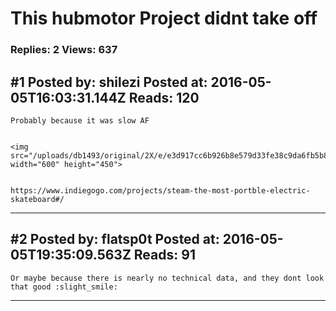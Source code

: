 # This hubmotor Project didnt take off

### Replies: 2 Views: 637

## \#1 Posted by: shilezi Posted at: 2016-05-05T16:03:31.144Z Reads: 120

```
Probably because it was slow AF


<img src="/uploads/db1493/original/2X/e/e3d917cc6b926b8e579d33fe38c9da6fb5b87cd8.png" width="600" height="450">


https://www.indiegogo.com/projects/steam-the-most-portble-electric-skateboard#/
```

---
## \#2 Posted by: flatsp0t Posted at: 2016-05-05T19:35:09.563Z Reads: 91

```
Or maybe because there is nearly no technical data, and they dont look that good :slight_smile:
```

---

